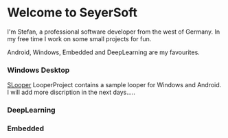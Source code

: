 # Welcome to SeyerSoft

I'm Stefan, a professional software developer from the west of Germany.
In my free time I work on some small projects for fun.

Android, Windows, Embedded and DeepLearning are my favourites.

### Windows Desktop

[SLooper](https://github.com/StefanKDS/LooperProject)
LooperProject contains a sample looper for Windows and Android.
I will add more discription in the next days.....


### DeepLearning



### Embedded


